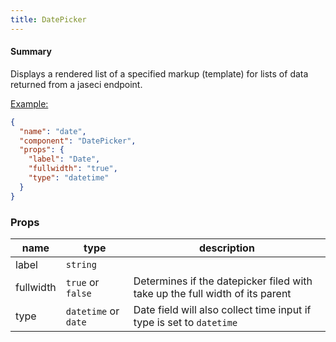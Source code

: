```yaml
---
title: DatePicker
---
```


#### Summary

Displays a rendered list of a specified markup (template) for lists of data returned from a jaseci endpoint.

<u>Example:</u>

```JSON
{
  "name": "date",
  "component": "DatePicker",
  "props": {
    "label": "Date",
    "fullwidth": "true",
    "type": "datetime"
  }
}
```

### Props

| name      | type                 | description                                                                  |
| --------- | -------------------- | ---------------------------------------------------------------------------- |
| label     | `string`             |                                                                              |
| fullwidth | `true` or `false`    | Determines if the datepicker filed with take up the full width of its parent |
| type      | `datetime` or `date` | Date field will also collect time input if type is set to `datetime`         |
